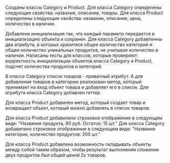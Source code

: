 Созданы классы Category и Product. 
Для класса Category определены следующие свойства: название, описание, товары. 
Для класса Product определены следующие свойства: название, описание, цена, количество в наличии.

Добавлена инициализация так, что каждый параметр передается в инициализацию объекта и сохранен.
Для класса Category добавленны два атрибута, в которых хранитяся общее количество категорий и общее количество уникальных продуктов, не учитывая количество в наличии.
Написаны тесты для классов, которые проверяют: корректность инициализации объектов класса Category и Product, подсчет количества продуктов и категорий.

В классе Category список товаров - приватный атрибут. А для добавления товаров в категорию реализован метод, который принимает на вход объект товара и добавляет его в список.
Для атрибута класса Category добавлен геттер.

Для класса Product добавилен метод, который создает товар и возвращает объект, который можно добавлять в список товаров.

Для класса Product добавилено строковое отображение в следующем виде: "Название продукта, 80 руб. Остаток: 15 шт."
Для класса Category добавилено строковое отображение в следующем виде: "Название категории, количество продуктов: 200 шт."

Для класса Product добавлена возможность складывать объекты между собой таким образом, чтобы результат выполнения сложения двух продуктов был общей ценой 2х товаров.
